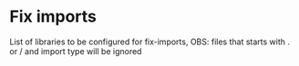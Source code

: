 # Fix imports

List of libraries to be configured for fix-imports, OBS: files that starts with . or / and import type will be ignored
